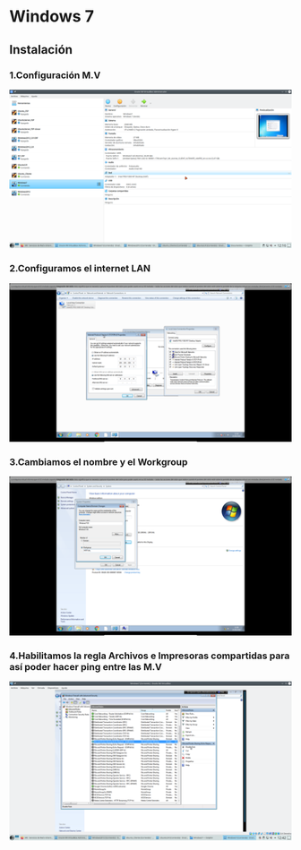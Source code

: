 # **Windows 7**
## Instalación 
### 1.Configuración M.V
![afoto](a.png)
### 2.Configuramos el internet LAN
![afoto](b.png)
### 3.Cambiamos el nombre y el Workgroup
![afoto](c.png)
### 4.Habilitamos la regla Archivos e Impresoras compartidas para así poder hacer ping entre las M.V
![afoto](d.png)
